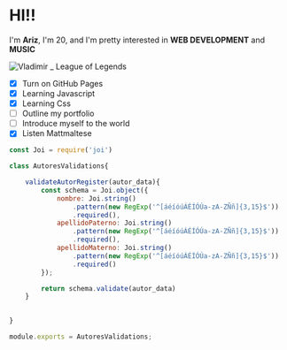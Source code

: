# HI!!
 I'm **Ariz**, I'm 20, and I'm pretty interested in **WEB DEVELOPMENT** and **MUSIC**
 
![Vladimir _ League of Legends](https://github.com/user-attachments/assets/6139ad90-4c6f-4ca9-8aad-336c1ab7ef86)

- [x] Turn on GitHub Pages
- [x] Learning Javascript
- [x] Learning Css
- [ ] Outline my portfolio
- [ ] Introduce myself to the world
- [x] Listen Mattmaltese

``` javascript
const Joi = require('joi')

class AutoresValidations{

    validateAutorRegister(autor_data){
        const schema = Joi.object({
            nombre: Joi.string()
                .pattern(new RegExp('^[áéíóúÁÉÍÓÚa-zA-ZÑñ]{3,15}$')) 
                .required(),
            apellidoPaterno: Joi.string()
                .pattern(new RegExp('^[áéíóúÁÉÍÓÚa-zA-ZÑñ]{3,15}$')) 
                .required(),
            apellidoMaterno: Joi.string()
                .pattern(new RegExp('^[áéíóúÁÉÍÓÚa-zA-ZÑñ]{3,15}$')) 
                .required()
        });

        return schema.validate(autor_data)
    }

    
}

module.exports = AutoresValidations;
```

